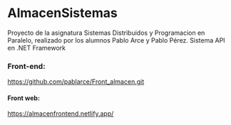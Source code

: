 # AlmacenSistemas
Proyecto de la asignatura Sistemas Distribuidos y Programacion en Paralelo, realizado por los alumnos Pablo Arce y Pablo Pérez.
Sistema API en .NET Framework

### Front-end:
https://github.com/pablarce/Front_almacen.git

#### Front web:
https://almacenfrontend.netlify.app/
